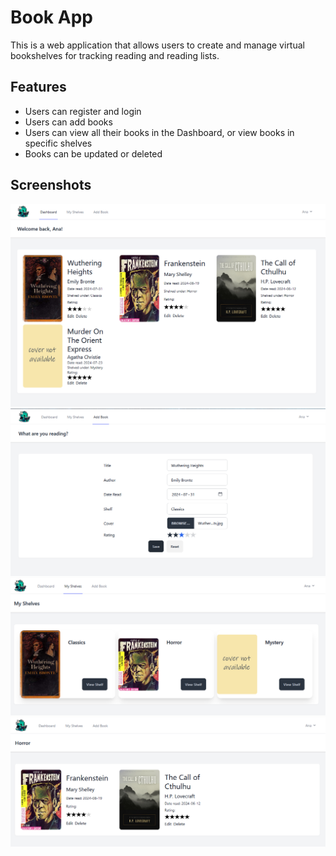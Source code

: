 # Book App

This is a web application that allows users to create and manage virtual bookshelves for tracking reading and reading lists.

## Features

-   Users can register and login
-   Users can add books
-   Users can view all their books in the Dashboard, or view books in specific shelves
-   Books can be updated or deleted

## Screenshots

![Dashboard](/screenshots/screenshot-dashboard.png)
![Add Book](/screenshots/screenshot-add-book.png)
![Shelves](/screenshots/screenshot-shelves.png)
![Shelf view](/screenshots/screenshot-shelfview.png)
